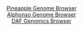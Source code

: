 <div id="Pineapple_Genome_Browser" align="center">
  <a href="https://igv.org/app/?sessionURL=blob:zZLtatswGIXvRdCygWNLduMvKMNp2jVtmmwJTopLMbIiO6K25EpK0iTk3quVjf3poPmxMTDGfpGlcx4_e7CmUjHBQQxcG3VthIAF1FJsprhpazrCDVUgLnGtqAUkLamknFAQ70GJlcbpZGi.XGrdqthxmG47DeaVsJVn4wbvBMcbZRPROBeirnEhJNZCKqcn8Vo4rFp3NrTAbWubsz276yywxg6u26XgSjgt5VW.Mfvlv0Z5RbloaN6sas3eAuQmj8m4sEv8JZlPE0KoUrd0O1icJ7eDZOZdptlX_yJLx9fz1J.fTlnFsV5Jel7V5XeWtXdwcDtM7oar3tifTdAw6Ufpidc_vXxpmaTqHAUo9EIURK4Bw_iCvvxPnc3Fjuw9Gj3x7bWfZoWnsjDo3m3pZDQskLer3u3tgYMFakFWxgNAljKIEbQ86Ftd1._8eEShBWFk6EjBQPzwaAEtMXkyyx_2QG9bYwtQ9Hn1Jo4FhFxQCeJOBGGAosjtngVnMIrQwdqDlaz_HtqrdBIF0E1c189LVmuj8iJXvFU25txek9KudkeyFL37Lb66yfon7hWpZ.aueTlOAnJPmgxu_sDTAub4t19oyn4k1T8x7yNBbF0cq9s91H74bQDDmegvJ2R6M395XvZCg.r6.eldQGem7nFwSiEbrM16MzGvP51bY8kw12awZooVrGZ6OzccxQbEyPWMuoCIWhgXgayKT9CCFurCz78V9Q6Ph1c-">Pineapple Genome Browser</a>
</div>
<div id="Alphonso_Genome_Browser" align="center">
  <a href="https://igv.org/app/?sessionURL=blob:zZNdb5swFIb_i6VWm0QAQ0gCUjWRpGnabOvaKEubqkIHMOAWbGo7kDTKf59bbdpNJzUXmyb5Ah_54z0Pj3eoIUJSzlCAHBN7JsbIQLLg7RyquiRfoSISBRmUkhhIkIwIwhKCgh3KQCpYXH_WOwulahlYFlV1pwKWc1O6JlTwzBm00kx4ZY14WULMBSgupDUU0HCL5k2nJTHUtanvdk3PSkGBBWVdcCa5VROWR60.L_pVinLCeEWial0q.hog0nl0xtTM4FO4nIdJQqScke15ehLOzsPv7uliddYbrRaX0.Witzye05yBWgtyQucwuGKjW3yb.jebcHzTuFNfLI.cyTBuj9zx8emmpoLIE9zHA3eA.4OuRkNZSjb_U9d60AM7x_4wXT0_PHntiFwn8dV4k3WHE9Zj7Msf.t4bqOTJWpuAkkL0A2wbrt0zPKfXefnEA8O2fU1HcIqCu3sDKQHJo15.t0NqW2tfkCRP61d1DMRFSgQKOr5t97HvO16337V9H..NHVqL8u.hnSyu_b7thI7TizJaKi1zGklWSxMYM5skM_PnA1nOqiSH7gWervKBGof.kTPcrsZnw8fLIjx9k6anCejLX3.gbvU9mf6Jd.8JYqr4UNnK7XTuF9sHVUziW7gpNSA9vuHRxSadtG8_tBdEh.HJuKhA6fW6oqc_nWtAUGBKFxoqaUxLqrZLTZK3KMCOq9VFCS.5dhGJPP5gG7aBPfvjb0Xd_f3.Bw--">Alphonso Genome Browser</a>
</div>


<div id="DAF_Genomics_Browser" align="center">
  <a href="https://igv.org/app/?sessionURL=blob:tZFra9swFIb_i6D95PvdhjDcNGmalqY0dcNSSjixj2MT2_IkeWkT8t.nuh2DXRiDDiQhcS7vq_McyFdkvKQNiYilma5mmkQhvKC7OdRthTdQIydRDhVHhTDMkWGTIokOJAcuILm7lpWFEC2PdD2DXN1gQ.sy5Rq3NWhVTjtRoExVLQ1q2NMGdlxLaS2TBehQtQVtONUhTZFz1dBbbDarHcjje2zVt8RV3VWi7FVX0oQ0lmk5SLdlk.HzX4z8B2W5yk_xYh739Vf4cpkN4qvL.MEeJcsLb7hMZpNF4i1O5.WmAdExHFzM9v4EJvvtMLg9m04Ws5v1dv5wYo3Pp9PgxD4_HT23JUM.MH0zsAN5uuSokIqmnYRA0oKZkekovhUoluOo71fb9eQUGC1J9PikEMEg3cr0xwMRL61ERTh.6XpqCqEsQ0YiNTQM3wxDy3V8xwhD86gcSMeqD2Y5Tu5C37Biy_K0NdRSPy.rfoBS6NfgR4H8qbPc_woKhu6ZH4_s2sX7bkyFR5f3S2vtBreff4vpFcAfv5VTVoOQobfnOxSopFqNjfhBxT4.Hb8B">DAF Genomics Browser</a>
</div>
